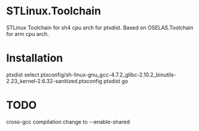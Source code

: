 STLinux.Toolchain
=================

STLinux Toolchain for sh4 cpu arch for ptxdist. Based on OSELAS.Toolchain for arm cpu arch.

Installation
============
ptxdist select ptxconfig/sh-linux-gnu_gcc-4.7.2_glibc-2.10.2_binutils-2.23_kernel-2.6.32-sanitized.ptxconfig
ptxdist go

TODO
====
cross-gcc compilation change to --enable-shared
